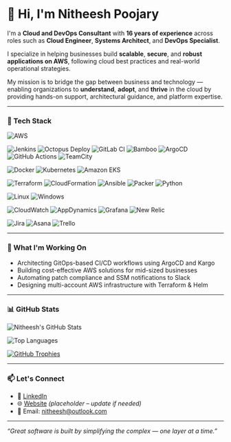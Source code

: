 # 👋 Hi, I'm Nitheesh Poojary

I'm a **Cloud and DevOps Consultant** with **16 years of experience** across roles such as **Cloud Engineer**, **Systems Architect**, and **DevOps Specialist**.

I specialize in helping businesses build **scalable**, **secure**, and **robust applications on AWS**, following cloud best practices and real-world operational strategies.

My mission is to bridge the gap between business and technology — enabling organizations to **understand**, **adopt**, and **thrive** in the cloud by providing hands-on support, architectural guidance, and platform expertise.

---

### 🧰 Tech Stack

<!-- Cloud -->
![AWS](https://img.shields.io/badge/AWS-%23FF9900.svg?style=flat&logo=amazonaws&logoColor=white)

<!-- CI/CD -->
![Jenkins](https://img.shields.io/badge/Jenkins-%232C5263.svg?style=flat&logo=jenkins&logoColor=white)
![Octopus Deploy](https://img.shields.io/badge/Octopus%20Deploy-%23005588.svg?style=flat&logo=octopusdeploy&logoColor=white)
![GitLab CI](https://img.shields.io/badge/GitLab%20CI-%23181717.svg?style=flat&logo=gitlab&logoColor=white)
![Bamboo](https://img.shields.io/badge/Bamboo-0052CC?style=flat&logo=bamboo&logoColor=white)
![ArgoCD](https://img.shields.io/badge/ArgoCD-%230072C6.svg?style=flat&logo=argo&logoColor=white)
![GitHub Actions](https://img.shields.io/badge/GitHub%20Actions-%232671E5.svg?style=flat&logo=githubactions&logoColor=white)
![TeamCity](https://img.shields.io/badge/TeamCity-%23000000.svg?style=flat&logo=jetbrains&logoColor=white)

<!-- Containers -->
![Docker](https://img.shields.io/badge/Docker-%230db7ed.svg?style=flat&logo=docker&logoColor=white)
![Kubernetes](https://img.shields.io/badge/Kubernetes-%23326ce5.svg?style=flat&logo=kubernetes&logoColor=white)
![Amazon EKS](https://img.shields.io/badge/EKS-%23FF9900.svg?style=flat&logo=amazonaws&logoColor=white)

<!-- IaC & Automation -->
![Terraform](https://img.shields.io/badge/Terraform-%235835CC.svg?style=flat&logo=terraform&logoColor=white)
![CloudFormation](https://img.shields.io/badge/CloudFormation-%23FF4F8B.svg?style=flat&logo=aws&logoColor=white)
![Ansible](https://img.shields.io/badge/Ansible-%231A1918.svg?style=flat&logo=ansible&logoColor=white)
![Packer](https://img.shields.io/badge/Packer-%230073B3.svg?style=flat&logo=packer&logoColor=white)
![Python](https://img.shields.io/badge/Python-%233776AB.svg?style=flat&logo=python&logoColor=white)

<!-- OS -->
![Linux](https://img.shields.io/badge/Linux-%23FCC624.svg?style=flat&logo=linux&logoColor=black)
![Windows](https://img.shields.io/badge/Windows-%230078D6.svg?style=flat&logo=windows&logoColor=white)

<!-- Monitoring -->
![CloudWatch](https://img.shields.io/badge/CloudWatch-%23FF4F8B.svg?style=flat&logo=amazonaws&logoColor=white)
![AppDynamics](https://img.shields.io/badge/AppDynamics-%230073B3.svg?style=flat&logo=appdynamics&logoColor=white)
![Grafana](https://img.shields.io/badge/Grafana-%23F46800.svg?style=flat&logo=grafana&logoColor=white)
![New Relic](https://img.shields.io/badge/New%20Relic-%230073B3.svg?style=flat&logo=newrelic&logoColor=white)

<!-- Project Management -->
![Jira](https://img.shields.io/badge/JIRA-%230A0FFF.svg?style=flat&logo=jira&logoColor=white)
![Asana](https://img.shields.io/badge/Asana-%23fc636b.svg?style=flat&logo=asana&logoColor=white)
![Trello](https://img.shields.io/badge/Trello-%23026AA7.svg?style=flat&logo=trello&logoColor=white)

---

### 🚀 What I'm Working On

- Architecting GitOps-based CI/CD workflows using ArgoCD and Kargo  
- Building cost-effective AWS solutions for mid-sized businesses  
- Automating patch compliance and SSM notifications to Slack  
- Designing multi-account AWS infrastructure with Terraform & Helm  

---

### 📊 GitHub Stats

![Nitheesh's GitHub Stats](https://github-readme-stats.vercel.app/api?username=nitheeshp-irl&show_icons=true&theme=radical&count_private=true)

![Top Languages](https://github-readme-stats.vercel.app/api/top-langs/?username=nitheeshp-irl&layout=compact&theme=radical)

[![GitHub Trophies](https://github-profile-trophy.vercel.app/?username=nitheeshp-irl&theme=radical)](https://github.com/ryo-ma/github-profile-trophy)

---

### 📫 Let's Connect

- 🔗 [LinkedIn](https://www.linkedin.com/in/nitheeshp/)
- 🌐 [Website](https://cloudops.io) *(placeholder – update if needed)*
- 📧 Email: [nitheesh@outlook.com](mailto:nitheesh@outlook.com)


---

_“Great software is built by simplifying the complex — one layer at a time.”_
